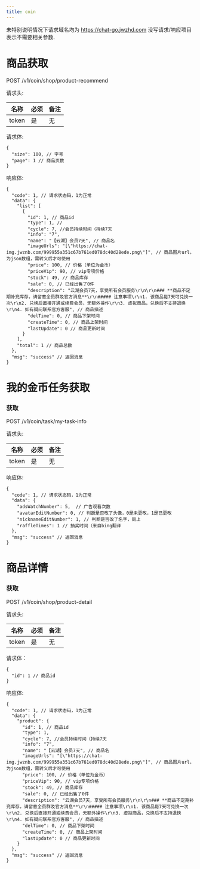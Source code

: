 ```yaml
---
title: coin
---
```


未特别说明情况下请求域名均为 https://chat-go.jwzhd.com
没写请求/响应项目表示不需要相关参数.  

# 商品获取

POST /v1/coin/shop/product-recommend

请求头:  

|名称|必须|备注|
|-----|-----|-----|
|token|是|无|

请求体:  
```JSONC
{
  "size": 100, // 字号
  "page": 1 // 商品页数
}
```

响应体:  
```JSONC
{
  "code": 1, // 请求状态码，1为正常
  "data": {
    "list": [
      {
        "id": 1, // 商品id
        "type": 1, // 
        "cycle": 7, //会员持续时间（持续7天
        "info": "7", 
        "name": "【云湖】会员7天", // 商品名
        "imageUrls": "[\"https://chat-img.jwznb.com/999955a351c67b761ed078dc40d28ede.png\"]", // 商品图片url，为json数组，需转义后才可使用
        "price": 100, // 价格（单位为金币）
        "priceVip": 90, // vip专项价格
        "stock": 49, // 商品库存
        "sale": 0, // 已经出售了0件
        "description": "云湖会员7天，享受所有会员服务\r\n\r\n### **商品不定期补充库存，请留意全员群及官方消息**\r\n##### 注意事项\r\n1. 该商品每7天可兑换一次\r\n2. 兑换后直接开通或续费会员，无额外操作\r\n3. 虚拟商品，兑换后不支持退换\r\n4. 如有疑问联系官方客服", // 商品描述
        "delTime": 0, // 商品下架时间
        "createTime": 0, // 商品上架时间
        "lastUpdate": 0 // 商品更新时间
      }
    ],
    "total": 1 // 商品总数
  },
  "msg": "success" // 返回消息
}
```

# 我的金币任务获取

### 获取
POST /v1/coin/task/my-task-info

请求头:  

|名称|必须|备注|
|-----|-----|-----|
|token|是|无|

响应体:
```JSONC
{
  "code": 1, // 请求状态码，1为正常
  "data": {
    "adsWatchNumber": 5,  // 广告观看次数
    "avatarEditNumber": 0, // 判断是否改了头像，0是未更改，1是已更改
    "nicknameEditNumber": 1, // 判断是否改了名字，同上
    "raffleTimes": 1 // 抽奖时间（来自bing翻译
  },
  "msg": "success" // 返回消息
}
```

# 商品详情

### 获取
POST /v1/coin/shop/product-detail

请求头:  

|名称|必须|备注|
|-----|-----|-----|
|token|是|无|

请求体：
```JSONC
{
  "id": 1 // 商品id
}
```

响应体:
```JSONC
{
  "code": 1, // 请求状态码，1为正常
  "data": {
    "product": {
      "id": 1, // 商品id
      "type": 1,
      "cycle": 7, //会员持续时间（持续7天
      "info": "7",
      "name": "【云湖】会员7天", // 商品名
      "imageUrls": "[\"https://chat-img.jwznb.com/999955a351c67b761ed078dc40d28ede.png\"]", // 商品图片url，为json数组，需转义后才可使用
      "price": 100, // 价格（单位为金币）
      "priceVip": 90, // vip专项价格
      "stock": 49, // 商品库存
      "sale": 0, // 已经出售了0件
      "description": "云湖会员7天，享受所有会员服务\r\n\r\n### **商品不定期补充库存，请留意全员群及官方消息**\r\n##### 注意事项\r\n1. 该商品每7天可兑换一次\r\n2. 兑换后直接开通或续费会员，无额外操作\r\n3. 虚拟商品，兑换后不支持退换\r\n4. 如有疑问联系官方客服", // 商品描述
      "delTime": 0, // 商品下架时间
      "createTime": 0, // 商品上架时间
      "lastUpdate": 0 // 商品更新时间
    }
  },
  "msg": "success" // 返回消息
}
```
